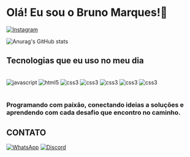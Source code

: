 
# Olá! Eu sou o Bruno Marques!👋

[![Instagram](https://img.shields.io/badge/Instagram-E4405F?style=for-the-badge&logo=instagram&logoColor=white)](https://www.instagram.com/brcmarques/)

![Anurag's GitHub stats](https://github-readme-stats.vercel.app/api?username=brcmarques&show_icons=true&theme=dracula)


## Tecnologias que eu uso no meu dia

<div style="display: inline_block"><br/>
    <img align="center" alt="javascript" src="https://img.shields.io/badge/JavaScript-F7DF1E?style=for-the-badge&logo=javascript&logoColor=black"/> 
    <img align="center" alt="html5" src="https://img.shields.io/badge/HTML5-E34F26?style=for-the-badge&logo=html5&logoColor=white"/> 
    <img align="center" alt="css3" src="https://img.shields.io/badge/CSS3-1572B6?style=for-the-badge&logo=css3&logoColor=white"/> 
    <img align="center" alt="css3" src="https://img.shields.io/badge/TypeScript-007ACC?style=for-the-badge&logo=typescript&logoColor=white"/> 
    <img align="center" alt="css3" src="https://img.shields.io/badge/PHP-777BB4?style=for-the-badge&logo=php&logoColor=white"/> 
    <img align="center" alt="css3" src="https://img.shields.io/badge/Node.js-43853D?style=for-the-badge&logo=node.js&logoColor=white"/>
    <img align="center" alt="css3" src="https://img.shields.io/badge/React-20232A?style=for-the-badge&logo=react&logoColor=61DAFB"/>
</div><br/>

### Programando com paixão, conectando ideias a soluções e aprendendo com cada desafio que encontro no caminho.


## CONTATO
[![WhatsApp](https://img.shields.io/badge/WhatsApp-25D366?style=for-the-badge&logo=whatsapp&logoColor=white
)](wa.me/5553991971031)
[![Discord](https://img.shields.io/badge/Discord-7289DA?style=for-the-badge&logo=discord&logoColor=white)](https://discord.gg/NwYvPwnP)
